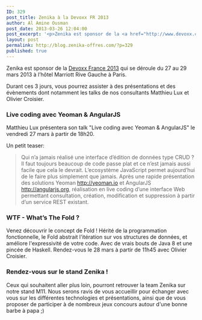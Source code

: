 ```yaml
---
ID: 329
post_title: Zenika à la Devoxx FR 2013
author: Al Amine Ousman
post_date: 2013-03-26 12:04:00
post_excerpt: '<p>Zenika est sponsor de la <a href="http://www.devoxx.com/display/FR13/Accueil">Devoxx France 2013</a> qui se déroule du 27 au 29 mars 2013 à l’hôtel Marriott Rive Gauche à Paris.</p> <p>Durant ces 3 jours, vous pourrez assister à des présentations et des évènements dont notamment les talks de nos consultants Matthieu Lux et Olivier Croisier.</p>'
layout: post
permalink: http://blog.zenika-offres.com/?p=329
published: true
---
```

<p>Zenika est sponsor de la <a href="http://www.devoxx.com/display/FR13/Accueil">Devoxx France 2013</a> qui se déroule du 27 au 29 mars 2013 à l’hôtel Marriott Rive Gauche à Paris.</p> <p>Durant ces 3 jours, vous pourrez assister à des présentations et des évènements dont notamment les talks de nos consultants Matthieu Lux et Olivier Croisier.</p>
<!--more-->
<h3>Live coding avec Yeoman &amp; AngularJS</h3> <p>Matthieu Lux présentera son talk "Live coding avec Yeoman &amp; AngularJS" le vendredi 27 mars à partir de 18h20.</p> <p>Un petit teaser:</p> <blockquote><p>Qui n’a jamais réalisé une interface d’édition de données type CRUD&nbsp;? Il faut toujours beaucoup de code passe plat et ce n’est jamais aussi facile que cela le devrait. L’ecosystème JavaScript permet aujourd’hui de le faire plus simplement que jamais. Après une rapide présentation des solutions Yeoman <a href="http://yeoman.io">http://yeoman.io</a> et AngularJS <a href="http://angularjs.org">http://angularjs.org</a>, réalisation en live coding d’une interface Web permettant consultation, création, modification et suppression à partir d’un service REST existant.</p></blockquote> <h3>WTF - What’s The Fold&nbsp;?</h3> <p>Venez découvrir le concept de Fold&nbsp;! Hérité de la programmation fonctionnelle, le Fold abstrait l'itération sur vos structures de données, et améliore l'expressivité de votre code. Avec de vrais bouts de Java 8 et une pincée de Haskell. Rendez-vous le 28 mars à partir de 11h45 avec Olivier Croisier.</p> <h3>Rendez-vous sur le stand Zenika&nbsp;!</h3> <p>Ceux qui souhaitent aller plus loin, pourront retrouver la team Zenika sur notre stand M11. Nous serons ravis de vous accueillir pour échanger avec vous sur les différentes technologies et présentations, ainsi que de vous proposer de participer à de nombreux jeux concours autour d'une bonne barbe à papa ;)</p>
